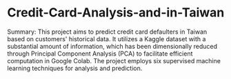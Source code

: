 # Credit-Card-Analysis-and-in-Taiwan

Summary:
This project aims to predict credit card defaulters in Taiwan based on customers' historical data. It utilizes a Kaggle dataset with a substantial amount of information, which has been dimensionally reduced through Principal Component Analysis (PCA) to facilitate efficient computation in Google Colab. The project employs six supervised machine learning techniques for analysis and prediction.

